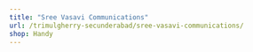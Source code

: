 ```yaml
---
title: "Sree Vasavi Communications"
url: /trimulgherry-secunderabad/sree-vasavi-communications/
shop: Handy
---
```

